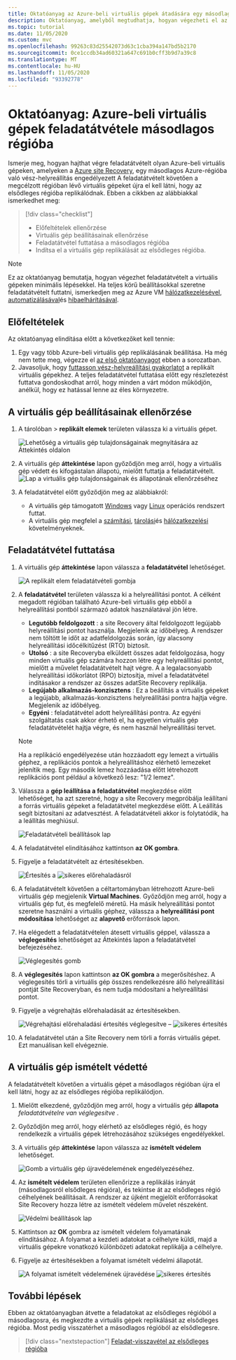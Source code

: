 ```yaml
---
title: Oktatóanyag az Azure-beli virtuális gépek átadására egy másodlagos régióba Azure Site Recovery-vel való vész-helyreállítás érdekében.
description: Oktatóanyag, amelyből megtudhatja, hogyan végezheti el az Azure-beli virtuális gépek feladatátvételét a másodlagos Azure-régióba, a Azure Site Recovery szolgáltatással.
ms.topic: tutorial
ms.date: 11/05/2020
ms.custom: mvc
ms.openlocfilehash: 99263c83d25542073d63c1cba394a147bd5b2170
ms.sourcegitcommit: 0ce1ccdb34ad60321a647c691b0cff3b9d7a39c8
ms.translationtype: MT
ms.contentlocale: hu-HU
ms.lasthandoff: 11/05/2020
ms.locfileid: "93392778"
---
```

# <a name="tutorial-fail-over-azure-vms-to-a-secondary-region"></a>Oktatóanyag: Azure-beli virtuális gépek feladatátvétele másodlagos régióba

Ismerje meg, hogyan hajthat végre feladatátvételt olyan Azure-beli virtuális gépeken, amelyeken a [Azure site Recovery](site-recovery-overview.md), egy másodlagos Azure-régióba való vész-helyreállítás engedélyezett A feladatátvételt követően a megcélzott régióban lévő virtuális gépeket újra el kell látni, hogy az elsődleges régióba replikálódnak. Ebben a cikkben az alábbiakkal ismerkedhet meg:

> [!div class="checklist"]
> * Előfeltételek ellenőrzése
> * Virtuális gép beállításainak ellenőrzése
> * Feladatátvétel futtatása a másodlagos régióba
> * Indítsa el a virtuális gép replikálását az elsődleges régióba.


> [!NOTE]
> Ez az oktatóanyag bemutatja, hogyan végezhet feladatátvételt a virtuális gépeken minimális lépésekkel. Ha teljes körű beállításokkal szeretne feladatátvételt futtatni, ismerkedjen meg az Azure VM [hálózatkezelésével](azure-to-azure-about-networking.md), [automatizálásával](azure-to-azure-powershell.md)és [hibaelhárításával](azure-to-azure-troubleshoot-errors.md).



## <a name="prerequisites"></a>Előfeltételek

Az oktatóanyag elindítása előtt a következőket kell tennie:

1. Egy vagy több Azure-beli virtuális gép replikálásának beállítása. Ha még nem tette meg, végezze el [az első oktatóanyagot](azure-to-azure-tutorial-enable-replication.md) ebben a sorozatban.
2. Javasoljuk, hogy [futtasson vész-helyreállítási gyakorlatot](azure-to-azure-tutorial-dr-drill.md) a replikált virtuális gépekhez. A teljes feladatátvétel futtatása előtt egy részletezést futtatva gondoskodhat arról, hogy minden a várt módon működjön, anélkül, hogy ez hatással lenne az éles környezetre. 


## <a name="verify-the-vm-settings"></a>A virtuális gép beállításainak ellenőrzése

1. A tárolóban > **replikált elemek** területen válassza ki a virtuális gépet.

    ![Lehetőség a virtuális gép tulajdonságainak megnyitására az Áttekintés oldalon](./media/azure-to-azure-tutorial-failover-failback/vm-settings.png)

2. A virtuális gép **áttekintése** lapon győződjön meg arról, hogy a virtuális gép védett és kifogástalan állapotú, mielőtt futtatja a feladatátvételt.
    ![Lap a virtuális gép tulajdonságainak és állapotának ellenőrzéséhez](./media/azure-to-azure-tutorial-failover-failback/vm-state.png)

3. A feladatátvétel előtt győződjön meg az alábbiakról:
    - A virtuális gép támogatott [Windows](azure-to-azure-support-matrix.md#windows) vagy [Linux](azure-to-azure-support-matrix.md#replicated-machines---linux-file-systemguest-storage) operációs rendszert futtat.
    - A virtuális gép megfelel a [számítási](azure-to-azure-support-matrix.md#replicated-machines---compute-settings), [tárolási](azure-to-azure-support-matrix.md#replicated-machines---storage)és [hálózatkezelési](azure-to-azure-support-matrix.md#replicated-machines---networking) követelményeknek.

## <a name="run-a-failover"></a>Feladatátvétel futtatása


1. A virtuális gép **áttekintése** lapon válassza a **feladatátvétel** lehetőséget.

    ![A replikált elem feladatátvételi gombja](./media/azure-to-azure-tutorial-failover-failback/failover-button.png)

3. A **feladatátvétel** területen válassza ki a helyreállítási pontot. A célként megadott régióban található Azure-beli virtuális gép ebből a helyreállítási pontból származó adatok használatával jön létre.
  
   - **Legutóbb feldolgozott** : a site Recovery által feldolgozott legújabb helyreállítási pontot használja. Megjelenik az időbélyeg. A rendszer nem töltött le időt az adatfeldolgozás során, így alacsony helyreállítási időcélkitűzést (RTO) biztosít.
   -  **Utolsó** : a site Recoveryba elküldett összes adat feldolgozása, hogy minden virtuális gép számára hozzon létre egy helyreállítási pontot, mielőtt a művelet feladatátvételt hajt végre. A a legalacsonyabb helyreállítási időkorlátot (RPO) biztosítja, mivel a feladatátvétel indításakor a rendszer az összes adatSite Recovery replikálja.
   - **Legújabb alkalmazás-konzisztens** : Ez a beállítás a virtuális gépeket a legújabb, alkalmazás-konzisztens helyreállítási pontra hajtja végre. Megjelenik az időbélyeg.
   - **Egyéni** : feladatátvétel adott helyreállítási pontra. Az egyéni szolgáltatás csak akkor érhető el, ha egyetlen virtuális gép feladatátvételét hajtja végre, és nem használ helyreállítási tervet.

    > [!NOTE]
    > Ha a replikáció engedélyezése után hozzáadott egy lemezt a virtuális géphez, a replikációs pontok a helyreállításhoz elérhető lemezeket jelenítik meg. Egy második lemez hozzáadása előtt létrehozott replikációs pont például a következő lesz: "1/2 lemez".

4. Válassza a **gép leállítása a feladatátvétel** megkezdése előtt lehetőséget, ha azt szeretné, hogy a site Recovery megpróbálja leállítani a forrás virtuális gépeket a feladatátvétel megkezdése előtt. A Leállítás segít biztosítani az adatvesztést. A feladatátvételi akkor is folytatódik, ha a leállítás meghiúsul. 

    ![Feladatátvételi beállítások lap](./media/azure-to-azure-tutorial-failover-failback/failover-settings.png)    

3. A feladatátvétel elindításához kattintson **az OK gombra**.
4. Figyelje a feladatátvételt az értesítésekben.

    ![Értesítés a ](./media/azure-to-azure-tutorial-failover-failback/notification-failover-start.png) ![ sikeres előrehaladásról](./media/azure-to-azure-tutorial-failover-failback/notification-failover-finish.png)     

5. A feladatátvételt követően a céltartományban létrehozott Azure-beli virtuális gép megjelenik **Virtual Machines**. Győződjön meg arról, hogy a virtuális gép fut, és megfelelő méretű. Ha másik helyreállítási pontot szeretne használni a virtuális géphez, válassza a **helyreállítási pont módosítása** lehetőséget az **alapvető** erőforrások lapon.
6. Ha elégedett a feladatátvételen átesett virtuális géppel, válassza a **véglegesítés** lehetőséget az Áttekintés lapon a feladatátvétel befejezéséhez.

    ![Véglegesítés gomb](./media/azure-to-azure-tutorial-failover-failback/commit-button.png) 

7. A **véglegesítés** lapon kattintson **az OK gombra** a megerősítéshez. A véglegesítés törli a virtuális gép összes rendelkezésre álló helyreállítási pontját Site Recoveryban, és nem tudja módosítani a helyreállítási pontot.

8. Figyelje a végrehajtás előrehaladását az értesítésekben.

    ![Végrehajtási előrehaladási értesítés véglegesítve – ](./media/azure-to-azure-tutorial-failover-failback/notification-commit-start.png) ![ sikeres értesítés](./media/azure-to-azure-tutorial-failover-failback/notification-commit-finish.png)    

9. A feladatátvétel után a Site Recovery nem törli a forrás virtuális gépet. Ezt manuálisan kell elvégeznie.


## <a name="reprotect-the-vm"></a>A virtuális gép ismételt védetté

A feladatátvételt követően a virtuális gépet a másodlagos régióban újra el kell látni, hogy az az elsődleges régióba replikálódjon. 

1. Mielőtt elkezdené, győződjön meg arról, hogy a virtuális gép **állapota** *feladatátvételre van véglegesítve* .
2. Győződjön meg arról, hogy elérhető az elsődleges régió, és hogy rendelkezik a virtuális gépek létrehozásához szükséges engedélyekkel.
3. A virtuális gép **áttekintése** lapon válassza az **ismételt védelem** lehetőséget.

   ![Gomb a virtuális gép újravédelemének engedélyezéséhez.](./media/azure-to-azure-tutorial-failover-failback/reprotect-button.png)

4. Az **ismételt védelem** területen ellenőrizze a replikálás irányát (másodlagosról elsődleges régióra), és tekintse át az elsődleges régió célhelyének beállításait. A rendszer az újként megjelölt erőforrásokat Site Recovery hozza létre az ismételt védelem művelet részeként.

     ![Védelmi beállítások lap](./media/azure-to-azure-tutorial-failover-failback/reprotect.png)

6. Kattintson az **OK** gombra az ismételt védelem folyamatának elindításához. A folyamat a kezdeti adatokat a célhelyre küldi, majd a virtuális gépekre vonatkozó különbözeti adatokat replikálja a célhelyre.
7. Figyelje az értesítésekben a folyamat ismételt védelmi állapotát. 

    ![A folyamat ismételt védelemének újravédése ](./media/azure-to-azure-tutorial-failover-failback/notification-reprotect-start.png) ![ sikeres értesítés](./media/azure-to-azure-tutorial-failover-failback/notification-reprotect-finish.png)
    

## <a name="next-steps"></a>További lépések

Ebben az oktatóanyagban átvette a feladatokat az elsődleges régióból a másodlagosra, és megkezdte a virtuális gépek replikálását az elsődleges régióba. Most pedig visszatérhet a másodlagos régióból az elsődlegesre.

> [!div class="nextstepaction"]
> [Feladat-visszavétel az elsődleges régióba](azure-to-azure-tutorial-failback.md)
